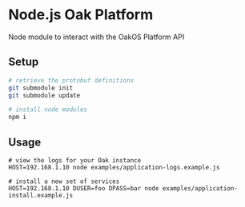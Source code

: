 # Node.js Oak Platform

Node module to interact with the OakOS Platform API

## Setup

```bash
# retrieve the protobuf definitions
git submodule init
git submodule update

# install node modules
npm i
```

## Usage

```
# view the logs for your Oak instance
HOST=192.168.1.10 node examples/application-logs.example.js

# install a new set of services
HOST=192.168.1.10 DUSER=foo DPASS=bar node examples/application-install.example.js
```
